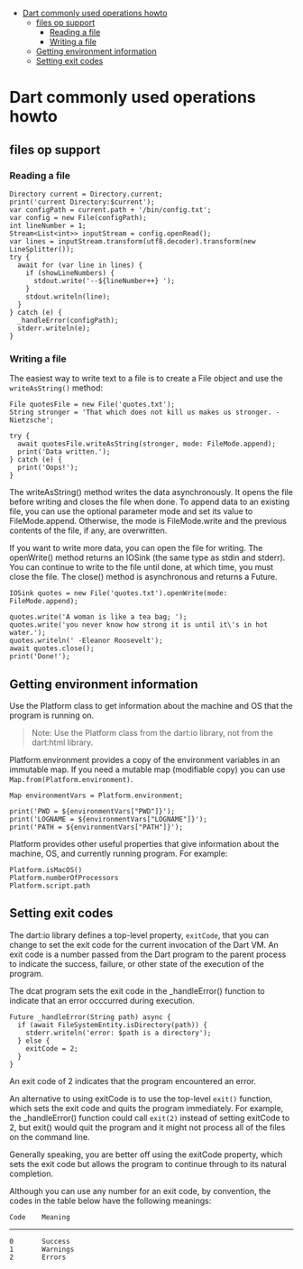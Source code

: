 <!-- TOC -->

- [Dart commonly used operations howto](#dart-commonly-used-operations-howto)
    - [files op support](#files-op-support)
        - [Reading a file](#reading-a-file)
        - [Writing a file](#writing-a-file)
    - [Getting environment information](#getting-environment-information)
    - [Setting exit codes](#setting-exit-codes)

<!-- /TOC -->
# Dart commonly used operations howto

## files op support

### Reading a file

    Directory current = Directory.current;
    print('current Directory:$current');
    var configPath = current.path + '/bin/config.txt';
    var config = new File(configPath);
    int lineNumber = 1;
    Stream<List<int>> inputStream = config.openRead();
    var lines = inputStream.transform(utf8.decoder).transform(new LineSplitter());
    try {
      await for (var line in lines) {
        if (showLineNumbers) {
          stdout.write('--${lineNumber++} ');
        }
        stdout.writeln(line);
      }
    } catch (e) {
      _handleError(configPath);
      stderr.writeln(e);
    }

### Writing a file

The easiest way to write text to a file is to create a File object and use the `writeAsString()` method:

    File quotesFile = new File('quotes.txt');
    String stronger = 'That which does not kill us makes us stronger. -Nietzsche';

    try {
      await quotesFile.writeAsString(stronger, mode: FileMode.append);
      print('Data written.');
    } catch (e) {
      print('Oops!');
    }
    
The writeAsString() method writes the data asynchronously. It opens the file before writing and closes the file when done. To append data to an existing file, you can use the optional parameter mode and set its value to FileMode.append. Otherwise, the mode is FileMode.write and the previous contents of the file, if any, are overwritten.

If you want to write more data, you can open the file for writing. The openWrite() method returns an IOSink (the same type as stdin and stderr). You can continue to write to the file until done, at which time, you must close the file. The close() method is asynchronous and returns a Future.

    IOSink quotes = new File('quotes.txt').openWrite(mode: FileMode.append);

    quotes.write('A woman is like a tea bag; ');
    quotes.write('you never know how strong it is until it\'s in hot water.');
    quotes.writeln(' -Eleanor Roosevelt');
    await quotes.close();
    print('Done!');

## Getting environment information
Use the Platform class to get information about the machine and OS that the program is running on. 
> Note: Use the Platform class from the dart:io library, not from the dart:html library.

Platform.environment provides a copy of the environment variables in an immutable map. If you need a mutable map (modifiable copy) you can use `Map.from(Platform.environment)`.

    Map environmentVars = Platform.environment;

    print('PWD = ${environmentVars["PWD"]}');
    print('LOGNAME = ${environmentVars["LOGNAME"]}');
    print('PATH = ${environmentVars["PATH"]}');

Platform provides other useful properties that give information about the machine, OS, and currently running program. For example:

    Platform.isMacOS()
    Platform.numberOfProcessors
    Platform.script.path

## Setting exit codes
The dart:io library defines a top-level property, `exitCode`, that you can change to set the exit code for the current invocation of the Dart VM. An exit code is a number passed from the Dart program to the parent process to indicate the success, failure, or other state of the execution of the program.

The dcat program sets the exit code in the _handleError() function to indicate that an error occcurred during execution.

    Future _handleError(String path) async {
      if (await FileSystemEntity.isDirectory(path)) {
        stderr.writeln('error: $path is a directory');
      } else {
        exitCode = 2;
      }
    }
    
An exit code of 2 indicates that the program encountered an error.

An alternative to using exitCode is to use the top-level `exit()` function, which sets the exit code and quits the program immediately. For example, the _handleError() function could call `exit(2)` instead of setting exitCode to 2, but exit() would quit the program and it might not process all of the files on the command line.

Generally speaking, you are better off using the exitCode property, which sets the exit code but allows the program to continue through to its natural completion.

Although you can use any number for an exit code, by convention, the codes in the table below have the following meanings:

    Code	Meaning
---
    0	    Success
    1	    Warnings
    2	    Errors